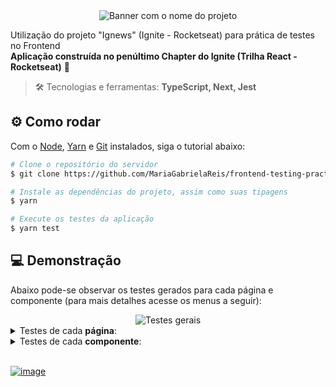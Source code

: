 <div align="center"> <img src="https://user-images.githubusercontent.com/69374340/216840672-f2cae00c-f5cc-4aa6-b3a2-b859b99fb433.png" alt="Banner com o nome do projeto"/> </div>

Utilização do projeto "Ignews" (Ignite - Rocketseat) para prática de testes no Frontend <br>
**Aplicação construída no penúltimo Chapter do Ignite (Trilha React - Rocketseat)** 🚀

> :hammer_and_wrench: Tecnologias e ferramentas: **TypeScript, Next, Jest**

## :gear: Como rodar

Com o [Node](https://nodejs.org/en/), [Yarn](https://yarnpkg.com/) e [Git](https://git-scm.com/) instalados, siga o tutorial abaixo:

```bash
# Clone o repositório do servidor
$ git clone https://github.com/MariaGabrielaReis/frontend-testing-practice.git

# Instale as dependências do projeto, assim como suas tipagens
$ yarn

# Execute os testes da aplicação
$ yarn test
```

## :computer: Demonstração
Abaixo pode-se observar os testes gerados para cada  página e componente (para mais detalhes acesse os menus a seguir):

<div align="center"> <img src="https://user-images.githubusercontent.com/69374340/217331784-f129d231-8202-4799-806a-9cc6d6f1bed5.png" alt="Testes gerais"/> </div>

<details>
 <summary>Testes de cada <b>página</b>:</summary>
 <br>

- Home
<img src="https://user-images.githubusercontent.com/69374340/217332430-133d9cd7-36e1-444d-9893-82b0b26f9c64.png" height="100px"/>

- Posts
<img src="https://user-images.githubusercontent.com/69374340/217333793-33a718c5-ac6c-4caa-a327-093e8fc718b2.png" height="98px"/>

- Post Preview
<img src="https://user-images.githubusercontent.com/69374340/217332080-33987e08-5030-4ad5-ba3a-2471b21efe88.png" height="120px"/>

- Post
<img src="https://user-images.githubusercontent.com/69374340/217333336-4835d7ce-369d-4fee-b67f-14ff39fb46b4.png" height="120px"/>
</details>

<details>
 <summary>Testes de cada <b>componente</b>:</summary>
 <br>

- Componente "assíncrono" de exemplo
<img src="https://user-images.githubusercontent.com/69374340/217334517-c844d879-3ed5-4907-87b9-fc26726f0299.png" height="110px"/>

- Header
<img src="https://user-images.githubusercontent.com/69374340/217334403-f35f776b-f5c4-4609-a555-40e16aaffcdf.png" height="70px"/>

- Subscribe button
<img src="https://user-images.githubusercontent.com/69374340/217334722-c97f2115-efdc-44c0-a796-870e17d85c8a.png" height="122px"/>

- Active Link
<img src="https://user-images.githubusercontent.com/69374340/217334815-c7b041c8-623d-45ad-b610-a5cbfb47f2b6.png" height="100px"/>
</details>

<br>

[![image](https://img.shields.io/badge/✨%20Maria%20Gabriela%20Reis,%202023-LinkedIn-0D9488?style=flat-square)](https://www.linkedin.com/in/mariagabrielareis/)

